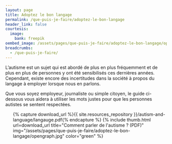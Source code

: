 ```yaml
---
layout: page
title: Adoptez le bon langage
permalink: /que-puis-je-faire/adoptez-le-bon-langage
header_link: false
courtesis:
  image:
    bank: freepik
oembed_image: /assets/pages/que-puis-je-faire/adoptez-le-bon-langage/opengraph.jpg
breadcrumbs:
  - /que-puis-je-faire/
---
```


L’autisme est un sujet qui est abordé de plus en plus fréquemment et de plus en plus de
personnes y ont été sensibilisés ces dernières années. Cependant, existe encore des
incertitudes dans la société à propos du langage à employer lorsque nous en parlons.

Que vous soyez employeur, journaliste ou simple citoyen, le guide ci-dessous vous aidera à 
utiliser les mots justes pour que les personnes autistes se sentent respectées.


<ul class="thumb">
 {% capture download_url %}{{ site.resources_repository }}/autism-and-language/langauge.pdf{% endcapture %}
 {% include thumb.html url=download_url title="Comment parler de l'autisme ? (PDF)" img="/assets/pages/que-puis-je-faire/adoptez-le-bon-langage/opengraph.jpg" color="green" %}
</ul>
